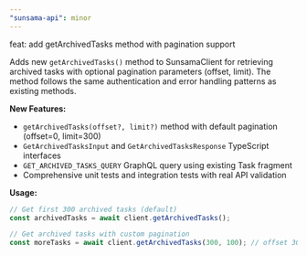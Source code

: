 ```yaml
---
"sunsama-api": minor
---
```


feat: add getArchivedTasks method with pagination support

Adds new `getArchivedTasks()` method to SunsamaClient for retrieving archived tasks with optional pagination parameters (offset, limit). The method follows the same authentication and error handling patterns as existing methods.

**New Features:**
- `getArchivedTasks(offset?, limit?)` method with default pagination (offset=0, limit=300)
- `GetArchivedTasksInput` and `GetArchivedTasksResponse` TypeScript interfaces
- `GET_ARCHIVED_TASKS_QUERY` GraphQL query using existing Task fragment
- Comprehensive unit tests and integration tests with real API validation

**Usage:**
```typescript
// Get first 300 archived tasks (default)
const archivedTasks = await client.getArchivedTasks();

// Get archived tasks with custom pagination
const moreTasks = await client.getArchivedTasks(300, 100); // offset 300, limit 100
```
